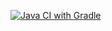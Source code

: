 [![Java CI with Gradle](https://github.com/kavarkon/tasks-api/actions/workflows/main.yml/badge.svg)](https://github.com/kavarkon/tasks-api/actions/workflows/main.yml)